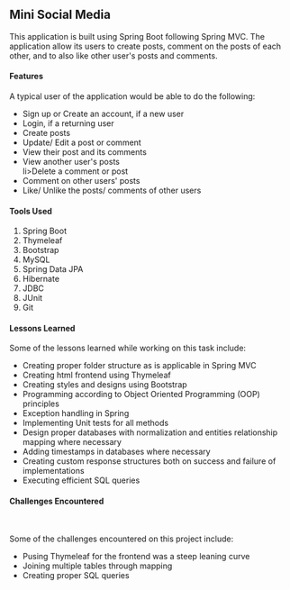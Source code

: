 <h2>Mini Social Media</h2>
This application is built using Spring Boot following Spring MVC.
The application allow its users to create posts, comment on the posts of each other, and to also like other user's posts and comments. 

<h4>Features</h4>
<p>A typical user of the application would be able to do the following: </p>

<ul>
<li>Sign up or Create an account, if a new user</li>
<li>Login, if a returning user</li>
<li>Create posts</li>
<li>Update/ Edit a post or comment</li>
<li>View their post and its comments</li>
<li>View another user's posts</li>
li>Delete a comment or post</li>
<li>Comment on other users' posts</li>
<li>Like/ Unlike the posts/ comments of other users</li>
</ul>


<h4>Tools Used</h4>
<ol>
<li>Spring Boot</li>
<li>Thymeleaf</li>
<li>Bootstrap</li>
<li>MySQL</li>
<li>Spring Data JPA</li>
<li>Hibernate</li>
<li>JDBC</li>
<li>JUnit</li>
<li>Git</li>
</ol>

<h4>Lessons Learned</h4>

Some of the lessons learned while working on this task include:

<ul>
<li>Creating proper folder structure as is applicable in Spring MVC</li>
<li>Creating html frontend using Thymeleaf</li>
<li>Creating styles and designs using Bootstrap</li>
<li>Programming according to Object Oriented Programming (OOP) principles</li>
<li>Exception handling in Spring</li>
<li>Implementing Unit tests for all methods</li>
<li>Design proper databases with normalization and entities relationship mapping where necessary</li>
<li>Adding timestamps in databases where necessary</li>
<li>Creating custom response structures both on success and failure of implementations</li>
<li>Executing efficient SQL queries</li>
</ul>

<h4>Challenges Encountered</h4>
<br>
<p>Some of the challenges encountered on this project include:</p>
<ul>
<li>Pusing Thymeleaf for the frontend was a steep leaning curve</li>
<li>Joining multiple tables through mapping</li>
<li>Creating proper SQL queries</li>

</ul>
